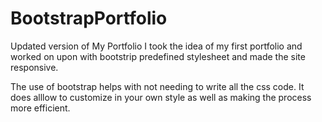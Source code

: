# BootstrapPortfolio
Updated version of My Portfolio
I took the idea of my first portfolio and worked on upon with bootstrip predefined stylesheet and made the site responsive.

The use of bootstrap helps with not needing to write all the css code. It does alllow to customize in your own style as well as making the process more efficient.

